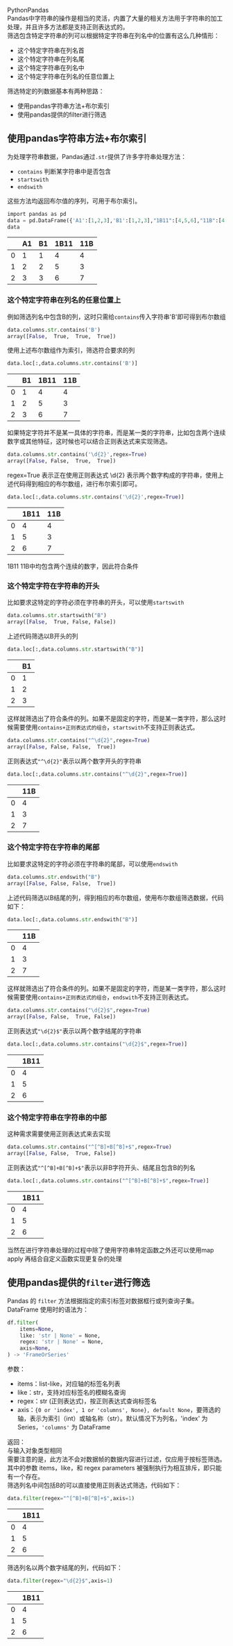 PythonPandas<br />Pandas中字符串的操作是相当的灵活，内置了大量的相关方法用于字符串的加工处理，并且许多方法都是支持正则表达式的。<br />筛选包含特定字符串的列可以根据特定字符串在列名中的位置有这么几种情形：

- 这个特定字符串在列名首
- 这个特定字符串在列名尾
- 这个特定字符串在列名中
- 这个特定字符串在列名的任意位置上

筛选特定的列数据基本有两种思路：

- 使用pandas字符串方法+布尔索引
- 使用pandas提供的filter进行筛选
<a name="MkgQZ"></a>
## 使用pandas字符串方法+布尔索引
为处理字符串数据，Pandas通过`.str`提供了许多字符串处理方法：

- `contains` 判断某字符串中是否包含
- `startswith`
- `endswith`

这些方法均返回布尔值的序列，可用于布尔索引。
```python
import pandas as pd
data = pd.DataFrame({'A1':[1,2,3],'B1':[1,2,3],"1B11":[4,5,6],"11B":[4,3,7]})
data
```
| <br /> | A1 | B1 | 1B11 | 11B |
| --- | --- | --- | --- | --- |
| 0 | 1 | 1 | 4 | 4 |
| 1 | 2 | 2 | 5 | 3 |
| 2 | 3 | 3 | 6 | 7 |

<a name="LMIyd"></a>
### 这个特定字符串在列名的任意位置上
例如筛选列名中包含B的列，这时只需给`contains`传入字符串'B'即可得到布尔数组
```python
data.columns.str.contains('B')
array([False,  True,  True,  True])
```
使用上述布尔数组作为索引，筛选符合要求的列
```python
data.loc[:,data.columns.str.contains('B')]
```
| <br /> | B1 | 1B11 | 11B |
| --- | --- | --- | --- |
| 0 | 1 | 4 | 4 |
| 1 | 2 | 5 | 3 |
| 2 | 3 | 6 | 7 |

如果特定字符并不是某一具体的字符串，而是某一类的字符串，比如包含两个连续数字或其他特征，这时候也可以结合正则表达式来实现筛选。
```python
data.columns.str.contains('\d{2}',regex=True)
array([False, False,  True,  True])
```
regex=True 表示正在使用正则表达式 \d{2} 表示两个数字构成的字符串，使用上述代码得到相应的布尔数组，进行布尔索引即可。
```python
data.loc[:,data.columns.str.contains('\d{2}',regex=True)]
```
| <br /> | 1B11 | 11B |
| --- | --- | --- |
| 0 | 4 | 4 |
| 1 | 5 | 3 |
| 2 | 6 | 7 |

1B11 11B中均包含两个连续的数字，因此符合条件
<a name="aVaRA"></a>
### 这个特定字符在字符串的开头
比如要求这特定的字符必须在字符串的开头，可以使用`startswith`
```python
data.columns.str.startswith("B")
array([False,  True, False, False])
```
上述代码筛选以B开头的列
```python
data.loc[:,data.columns.str.startswith("B")]
```
| <br /> | B1 |
| --- | --- |
| 0 | 1 |
| 1 | 2 |
| 2 | 3 |

这样就筛选出了符合条件的列。如果不是固定的字符，而是某一类字符，那么这时候需要使用`contains+正则表达式的组合`，`startswith`不支持正则表达式。
```python
data.columns.str.contains("^\d{2}",regex=True)
array([False, False, False,  True])
```
正则表达式`"^\d{2}"`表示以两个数字开头的字符串
```python
data.loc[:,data.columns.str.contains("^\d{2}",regex=True)]
```
| <br /> | 11B |
| --- | --- |
| 0 | 4 |
| 1 | 3 |
| 2 | 7 |

<a name="ZozQF"></a>
### 这个特定字符在字符串的尾部
比如要求这特定的字符必须在字符串的尾部，可以使用`endswith`
```python
data.columns.str.endswith("B")
array([False, False, False,  True])
```
上述代码筛选以B结尾的列，得到相应的布尔数组，使用布尔数组筛选数据，代码如下：
```python
data.loc[:,data.columns.str.endswith("B")]
```
| <br /> | 11B |
| --- | --- |
| 0 | 4 |
| 1 | 3 |
| 2 | 7 |

这样就筛选出了符合条件的列。如果不是固定的字符，而是某一类字符，那么这时候需要使用`contains+正则表达式的组合`，`endswith`不支持正则表达式。
```python
data.columns.str.contains("\d{2}$",regex=True)
array([False, False,  True, False])
```
正则表达式`"\d{2}$"`表示以两个数字结尾的字符串
```python
data.loc[:,data.columns.str.contains("\d{2}$",regex=True)]
```
| <br /> | 1B11 |
| --- | --- |
| 0 | 4 |
| 1 | 5 |
| 2 | 6 |

<a name="qXWda"></a>
### 这个特定字符串在字符串的中部
这种需求需要使用正则表达式来去实现
```python
data.columns.str.contains("^[^B]+B[^B]+$",regex=True)
array([False, False,  True, False])
```
正则表达式`"^[^B]+B[^B]+$"`表示以非B字符开头、结尾且包含B的列名
```python
data.loc[:,data.columns.str.contains("^[^B]+B[^B]+$",regex=True)]
```
| <br /> | 1B11 |
| --- | --- |
| 0 | 4 |
| 1 | 5 |
| 2 | 6 |

当然在进行字符串处理的过程中除了使用字符串特定函数之外还可以使用map apply 再结合自定义函数实现更复杂的处理
<a name="n7eqS"></a>
## 使用pandas提供的`filter`进行筛选
Pandas 的 `filter` 方法根据指定的索引标签对数据框行或列查询子集。<br />DataFrame 使用时的语法为：
```python
df.filter(
    items=None,
    like: 'str | None' = None,
    regex: 'str | None' = None,
    axis=None,
) -> 'FrameOrSeries'
```
参数：

- items：list-like，对应轴的标签名列表
- like：str，支持对应标签名的模糊名查询
- regex：str (正则表达式)，按正则表达式查询标签名
- axis：`{0 or 'index', 1 or 'columns', None}, default None`，要筛选的轴，表示为索引（int）或轴名称（str）。默认情况下为列名，'index' 为 Series，`'columns'` 为 DataFrame

返回：<br />与输入对象类型相同<br />需要注意的是，此方法不会对数据帧的数据内容进行过滤，仅应用于按标签筛选。<br />其中的参数 items，like，和 regex parameters 被强制执行为相互排斥，即只能有一个存在。<br />筛选列名中间包括B的可以直接使用正则表达式筛选，代码如下：
```python
data.filter(regex="^[^B]+B[^B]+$",axis=1)
```
| <br /> | 1B11 |
| --- | --- |
| 0 | 4 |
| 1 | 5 |
| 2 | 6 |

筛选列名以两个数字结尾的列，代码如下：
```python
data.filter(regex="\d{2}$",axis=1)
```
| <br /> | 1B11 |
| --- | --- |
| 0 | 4 |
| 1 | 5 |
| 2 | 6 |

